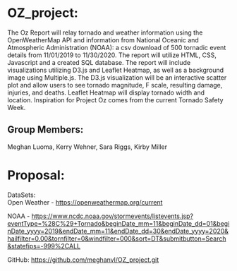 # OZ_project:
The Oz Report will relay tornado and weather information using the OpenWeatherMap API and information from National Oceanic and Atmospheric Administration (NOAA): a csv download of 500 tornadic event details from 11/01/2019 to 11/30/2020. The report will utilize HTML, CSS, Javascript and a created SQL database. The report will include visualizations utilizing D3.js and Leaflet Heatmap, as well as a background image using Multiple.js. The D3.js visualization will be an interactive scatter plot and allow users to see tornado magnitude, F scale, resulting damage, injuries, and deaths. Leaflet Heatmap will display tornado width and location. Inspiration for Project Oz comes from the current Tornado Safety Week.

## Group Members:
Meghan Luoma,
Kerry Wehner,
Sara Riggs,
Kirby Miller

# Proposal:
DataSets:<br> 
Open Weather - https://openweathermap.org/current

NOAA - https://www.ncdc.noaa.gov/stormevents/listevents.jsp?eventType=%28C%29+Tornado&beginDate_mm=11&beginDate_dd=01&beginDate_yyyy=2019&endDate_mm=11&endDate_dd=30&endDate_yyyy=2020&hailfilter=0.00&tornfilter=0&windfilter=000&sort=DT&submitbutton=Search&statefips=-999%2CALL


GitHub:
https://github.com/meghanvl/OZ_project.git
